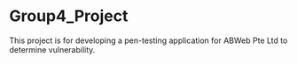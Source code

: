 # Group4_Project
This project is for developing a pen-testing application for ABWeb Pte Ltd to determine vulnerability.
